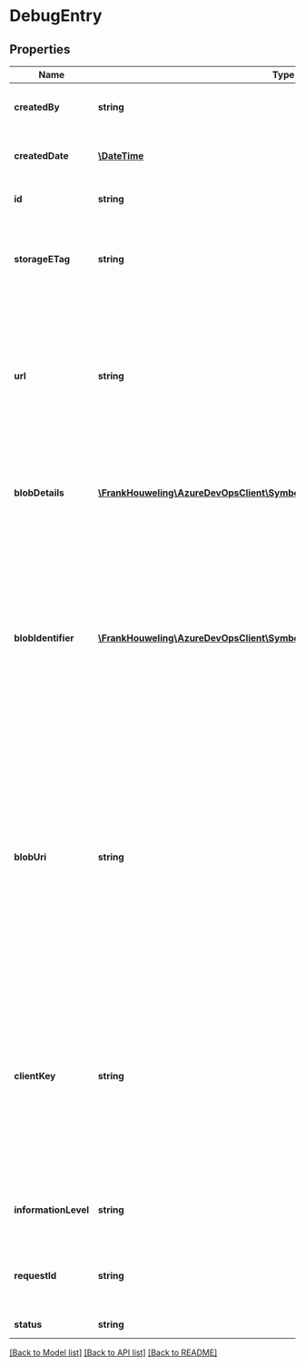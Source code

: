 # DebugEntry

## Properties
Name | Type | Description | Notes
------------ | ------------- | ------------- | -------------
**createdBy** | **string** | The ID of user who created this item. Optional. | [optional] 
**createdDate** | [**\DateTime**](\DateTime.md) | The date time when this item is created. Optional. | [optional] 
**id** | **string** | An identifier for this item. Optional. | [optional] 
**storageETag** | **string** | An opaque ETag used to synchronize with the version stored at server end. Optional. | [optional] 
**url** | **string** | A URI which can be used to retrieve this item in its raw format. Optional. Note this is distinguished from other URIs that are present in a derived resource. | [optional] 
**blobDetails** | [**\FrankHouweling\AzureDevOpsClient\Symbol\Model\JsonBlobIdentifierWithBlocks**](JsonBlobIdentifierWithBlocks.md) | Details of the blob formatted to be deserialized for symbol service. | [optional] 
**blobIdentifier** | [**\FrankHouweling\AzureDevOpsClient\Symbol\Model\JsonBlobIdentifier**](JsonBlobIdentifier.md) | A blob identifier of the symbol file to upload to this debug entry. This property is mostly used during creation of debug entry (a.k.a. symbol publishing) to allow the server to query the existence of the blob. | [optional] 
**blobUri** | **string** | The URI to get the symbol file. Provided by the server, the URI contains authentication information and is readily accessible by plain HTTP GET request. The client is recommended to retrieve the file as soon as it can since the URI will expire in a short period. | [optional] 
**clientKey** | **string** | A key the client (debugger, for example) uses to find the debug entry. Note it is not unique for each different symbol file as it does not distinguish between those which only differ by information level. | [optional] 
**informationLevel** | **string** | The information level this debug entry contains. | [optional] 
**requestId** | **string** | The identifier of symbol request to which this debug entry belongs. | [optional] 
**status** | **string** | The status of debug entry. | [optional] 

[[Back to Model list]](../README.md#documentation-for-models) [[Back to API list]](../README.md#documentation-for-api-endpoints) [[Back to README]](../README.md)



